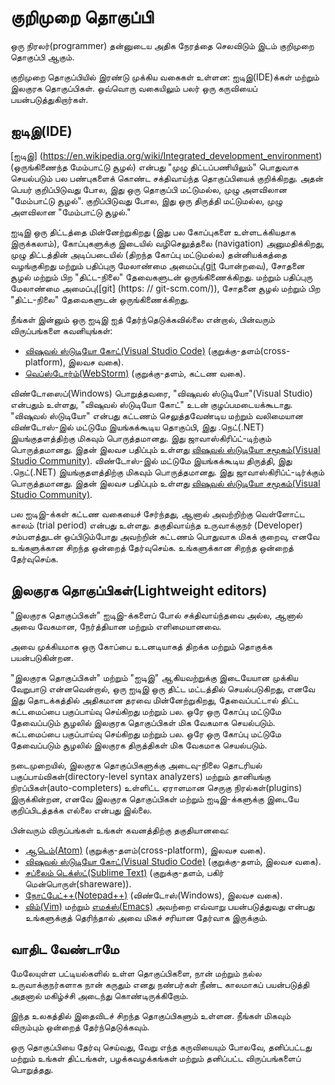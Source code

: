 # குறிமுறை தொகுப்பி

ஒரு நிரலர்(programmer) தன்னுடைய அதிக நேரத்தை செலவிடும் இடம் குறிமுறை தொகுப்பி ஆகும்.

குறிமுறை தொகுப்பியில் இரண்டு முக்கிய வகைகள் உள்ளன: ஐடிஇ(IDE)க்கள் மற்றும் இலகுரக தொகுப்பிகள். ஒவ்வொரு வகையிலும் பலர் ஒரு கருவியைப் பயன்படுத்துகிறார்கள்.

## ஐடிஇ(IDE)

[ஐடிஇ] (https://en.wikipedia.org/wiki/Integrated_development_environment) (ஒருங்கிணைந்த மேம்பாட்டு சூழல்) என்பது "முழு திட்டப்பணியிலும்" பொதுவாக செயல்படும் பல பண்புகளைக் கொண்ட சக்திவாய்ந்த தொகுப்பியைக் குறிக்கிறது. அதன் பெயர் குறிப்பிடுவது போல, இது ஒரு தொகுப்பி மட்டுமல்ல, முழு அளவிலான "மேம்பாட்டு சூழல்".
குறிப்பிடுவது போல, இது ஒரு திருத்தி மட்டுமல்ல, முழு அளவிலான "மேம்பாட்டு சூழல்."

ஐடிஇ ஒரு திட்டத்தை மின்னேற்றுகிறது (இது பல கோப்புகளை உள்ளடக்கியதாக இருக்கலாம்), கோப்புகளுக்கு இடையில் வழிசெலுத்தலை (navigation) அனுமதிக்கிறது, முழு திட்டத்தின் அடிப்படையில்  (திறந்த கோப்பு மட்டுமல்ல) தன்னியக்கத்தை வழங்குகிறது மற்றும் பதிப்புரு மேலாண்மை அமைப்பு([git](https://git-scm.com/) போன்றவை), சோதனை சூழல் மற்றும் பிற "திட்ட-நிலை" தேவைகளுடன் ஒருங்கிணைக்கிறது.
மற்றும் பதிப்புரு மேலாண்மை அமைப்பு([git] (https: // git-scm.com/)), சோதனை சூழல் மற்றும் பிற "திட்ட-நிலை" தேவைகளுடன் ஒருங்கிணைக்கிறது.

நீங்கள் இன்னும் ஒரு ஐடிஇ ஐத் தேர்ந்தெடுக்கவில்லை என்றால், பின்வரும் விருப்பங்களை கவனியுங்கள்:

- [விஷுவல் ஸ்டுடியோ கோட்(Visual Studio Code)](https://code.visualstudio.com/) (குறுக்கு-தளம்(cross-platform), இலவச வகை).
- [வெப்ஸ்டோர்ம்(WebStorm)](http://www.jetbrains.com/webstorm/) (குறுக்கு-தளம், கட்டண வகை).

விண்டோஸைப்(Windows) பொறுத்தவரை, "விஷுவல் ஸ்டுடியோ"(Visual Studio) என்பதும் உள்ளது, "விஷுவல் ஸ்டுடியோ கோட்" உடன் குழப்பமடையக்கூடாது. "விஷுவல் ஸ்டுடியோ" என்பது கட்டணம் செலுத்தவேண்டிய மற்றும் வலிமையான விண்டோஸ்-இல் மட்டுமே இயங்கக்கூடிய தொகுப்பி, இது .நெட்(.NET) இயங்குதளத்திற்கு மிகவும் பொருத்தமானது. இது ஜாவாஸ்கிரிப்ட்-டிற்கும் பொருத்தமானது. இதன் இலவச பதிப்பும் உள்ளது [விஷுவல் ஸ்டுடியோ சமூகம்(Visual Studio Community)](https://www.visualstudio.com/vs/community/).
விண்டோஸ்-இல் மட்டுமே இயங்கக்கூடிய திருத்தி, இது .நெட்(.NET) இயங்குதளத்திற்கு மிகவும் பொருத்தமானது. இது ஜாவாஸ்கிரிப்ட்-டிர்க்கும் பொருத்தமானது. இதன் இலவச பதிப்பும் உள்ளது [விஷுவல் ஸ்டுடியோ சமூகம்(Visual Studio Community)](https://www.visualstudio.com/vs/community/).

பல ஐடிஇ-க்கள் கட்டண வகையைச் சேர்ந்தது, ஆனால் அவற்றிற்கு வெள்ளோட்ட காலம் (trial period) என்பது உள்ளது. தகுதிவாய்ந்த உருவாக்குநர் (Developer) சம்பளத்துடன் ஒப்பிடும்போது அவற்றின் கட்டணம் பொதுவாக மிகக் குறைவு, எனவே உங்களுக்கான சிறந்த ஒன்றைத் தேர்வுசெய்க.
 உங்களுக்கான சிறந்த ஒன்றைத் தேர்வுசெய்க.

## இலகுரக தொகுப்பிகள்(Lightweight editors)

"இலகுரக தொகுப்பிகள்" ஐடிஇ-க்களைப் போல் சக்திவாய்ந்தவை அல்ல, ஆனால் அவை வேகமான, நேர்த்தியான மற்றும் எளிமையானவை.

அவை முக்கியமாக ஒரு கோப்பை உடனடியாகத் திறக்க மற்றும் தொகுக்க பயன்படுகின்றன.

"இலகுரக தொகுப்பிகள்" மற்றும் "ஐடிஇ" ஆகியவற்றுக்கு இடையேயான முக்கிய வேறுபாடு என்னவென்றால், ஒரு ஐடிஇ ஒரு திட்ட மட்டத்தில் செயல்படுகிறது, எனவே இது தொடக்கத்தில் அதிகமான தரவை மின்னேற்றுகிறது, தேவைப்பட்டால் திட்ட கட்டமைப்பை பகுப்பாய்வு செய்கிறது மற்றும் பல. ஒரே ஒரு கோப்பு மட்டுமே தேவைப்படும் சூழலில் இலகுரக தொகுப்பிகள் மிக வேகமாக செயல்படும்.
கட்டமைப்பை பகுப்பாய்வு செய்கிறது மற்றும் பல. ஒரே ஒரு கோப்பு மட்டுமே தேவைப்படும் சூழலில் இலகுரக திருத்திகள் மிக வேகமாக செயல்படும்.

நடைமுறையில், இலகுரக தொகுப்பிகளுக்கு அடைவு-நிலை தொடரியல் பகுப்பாய்விகள்(directory-level syntax analyzers) மற்றும் தானியங்கு நிரப்பிகள்(auto-completers) உள்ளிட்ட ஏராளமான செருகு நிரல்கள்(plugins) இருக்கின்றன, எனவே இலகுரக தொகுப்பிகள் மற்றும் ஐடிஇ-க்களுக்கு இடையே குறிப்பிடத்தக்க எல்லை என்பது இல்லை.

பின்வரும் விருப்பங்கள் உங்கள் கவனத்திற்கு தகுதியானவை:

- [ஆடெம்(Atom)](https://atom.io/) (குறுக்கு-தளம்(cross-platform), இலவச வகை).
- [விஷுவல் ஸ்டுடியோ கோட்(Visual Studio Code)](https://code.visualstudio.com/) (குறுக்கு-தளம், இலவச வகை).
- [சப்லைம் டெக்ஸ்ட்(Sublime Text)](http://www.sublimetext.com) (குறுக்கு-தளம், பகிர் மென்பொருள்(shareware)).
- [நோட்பேட்++(Notepad++)](https://notepad-plus-plus.org/) (விண்டோஸ்(Windows), இலவச வகை).
- [விம்(Vim)](http://www.vim.org/) மற்றும் [எமக்ஸ்(Emacs)](https://www.gnu.org/software/emacs/) அவற்றை எவ்வாறு பயன்படுத்துவது என்பது உங்களுக்குத் தெரிந்தால் அவை மிகச் சரியான தேர்வாக இருக்கும்.

## வாதிட வேண்டாமே

மேலேயுள்ள பட்டியல்களில் உள்ள தொகுப்பிகளை, நான் மற்றும் நல்ல உருவாக்குநர்களாக நான் கருதும் எனது நண்பர்கள் நீண்ட காலமாகப் பயன்படுத்தி அதனால் மகிழ்ச்சி அடைந்து கொண்டிருக்கிறோம்.

இந்த உலகத்தில் இதைவிடச் சிறந்த தொகுப்பிகளும் உள்ளன. நீங்கள் மிகவும் விரும்பும் ஒன்றைத் தேர்ந்தெடுக்கவும்.

ஒரு தொகுப்பியை தேர்வு செய்வது, வேறு எந்த கருவியையும் போலவே, தனிப்பட்டது மற்றும் உங்கள் திட்டங்கள், பழக்கவழக்கங்கள் மற்றும் தனிப்பட்ட விருப்பங்களைப் பொறுத்தது.
